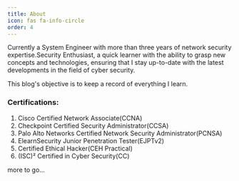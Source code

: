 ```yaml
---
title: About
icon: fas fa-info-circle
order: 4
---
```


Currently a System Engineer with more than three years of network security expertise.Security Enthusiast, a quick learner with the ability to grasp new concepts and technologies, ensuring that I stay up-to-date with the latest developments in the field of cyber security.

This blog's objective is to keep a record of everything I learn.

### Certifications:

1. Cisco Certified Network Associate(CCNA)
2. Checkpoint Certified Security Administrator(CCSA)
3. Palo Alto Networks Certified Network Security Administrator(PCNSA)
4. ElearnSecurity Junior Penetration Tester(EJPTv2)
5. Certified Ethical Hacker(CEH Practical)
6. (ISC)² Certified in Cyber Security(CC)

more to go...

